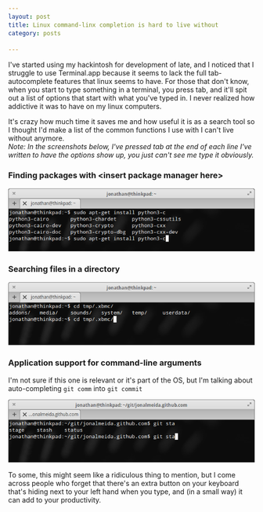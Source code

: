 ```yaml
---
layout: post
title: Linux command-linx completion is hard to live without
category: posts

---
```


I've started using my hackintosh for development of late, and I noticed that I struggle to use Terminal.app because it seems to lack the full tab-autocomplete features that linux seems to have. For those that don't know, when you start to type something in a terminaI, you press tab, and it'll spit out a list of options that start with what you've typed in. I never realized how addictive it was to have on my linux computers.

It's crazy how much time it saves me and how useful it is as a search tool so I thought I'd make a list of the common functions I use with I can't live without anymore.<br>
*Note: In the screenshots below, I've pressed tab at the end of each line I've written to have the options show up, you just can't see me type it obviously.*
### Finding packages with \<insert package manager here\>
![](/images/20140104/1.png)
### Searching files in a directory
![](/images/20140104/2.png)
### Application support for command-line arguments
I'm not sure if this one is relevant or it's part of the OS, but I'm talking about auto-completing `git comm` into `git commit`

![](/images/20140104/3.png)

To some, this might seem like a ridiculous thing to mention, but I come across people who forget that there's an extra button on your keyboard that's hiding next to your left hand when you type, and (in a small way) it can add to your productivity.